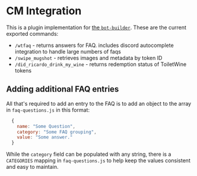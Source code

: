 # CM Integration
This is a plugin implementation for [the `bot-builder`](https://github.com/bensbigolbeard/bot-builder). These are the current exported commands:

 - `/wtfaq` - returns answers for FAQ. includes discord autocomplete integration to handle large numbers of faqs
 - `/swipe_mugshot` - retrieves images and metadata by token ID
 - `/did_ricardo_drink_my_wine` - returns redemption status of ToiletWine tokens

## Adding additional FAQ entries
All that's required to add an entry to the FAQ is to add an object to the array in `faq-questions.js` in this format:
```js
  {
    name: "Some Question",
    category: "Some FAQ grouping",
    value: "Some answer."
  }
```
While the `category` field can be populated with any string, there is a `CATEGORIES` mapping in `faq-questions.js` to help keep the values consistent and easy to maintain.

